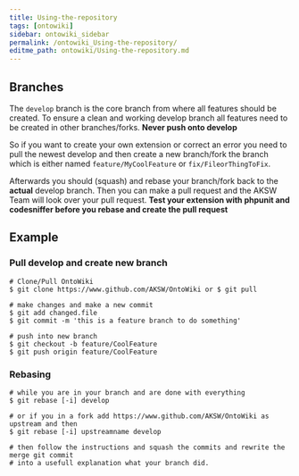 ```yaml
---
title: Using-the-repository
tags: [ontowiki]
sidebar: ontowiki_sidebar
permalink: /ontowiki_Using-the-repository/
editme_path: ontowiki/Using-the-repository.md
---
```


## Branches

The `develop` branch is the core branch from where all features should be created. To ensure a clean and working develop branch all features need to be created in other branches/forks. **Never push onto develop**

So if you want to create your own extension or correct an error you need to pull the newest develop and then create a new branch/fork the branch which is either named `feature/MyCoolFeature` or `fix/FileorThingToFix`.

Afterwards you should (squash) and rebase your branch/fork back to the **actual** develop branch. Then you can make a pull request and the AKSW Team will look over your pull request. **Test your extension with phpunit and codesniffer before you rebase and create the pull request**

## Example 

### Pull develop and create new branch
```
# Clone/Pull OntoWiki
$ git clone https://www.github.com/AKSW/OntoWiki or $ git pull

# make changes and make a new commit
$ git add changed.file
$ git commit -m 'this is a feature branch to do something'

# push into new branch
$ git checkout -b feature/CoolFeature
$ git push origin feature/CoolFeature

```

### Rebasing
```
# while you are in your branch and are done with everything
$ git rebase [-i] develop

# or if you in a fork add https://www.github.com/AKSW/OntoWiki as upstream and then
$ git rebase [-i] upstreamname develop 

# then follow the instructions and squash the commits and rewrite the merge git commit 
# into a usefull explanation what your branch did.
```
